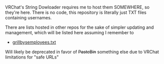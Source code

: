 VRChat's String Dowloader requires me to host them SOMEWHERE, so they're here.
There is no code, this repository is literally just TXT files containing usernames.

There are lists hosted in other repos for the sake of simpler updating and management, which will be listed here assuming I remember to
- [grillbysemployees.txt](https://raw.githubusercontent.com/Toow5/Toow5/main/grillbysemployees.txt)

Will likely be deprecated in favor of ~~PasteBin~~ something else due to VRChat limitations for "safe URLs"

